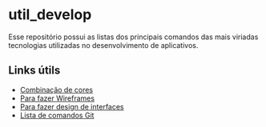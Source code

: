 # util_develop
Esse repositório possui as listas dos principais comandos das mais viriadas tecnologias utilizadas no desenvolvimento de aplicativos.


## Links útils
* [Combinação de cores](https://coolors.co/app)
* [Para fazer Wireframes](https://whimsical.com/)
* [Para fazer design de interfaces](https://www.figma.com/)
* [Lista de comandos Git](https://wethefoss.github.io/Git-Commands/)
